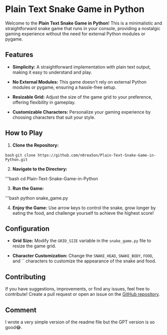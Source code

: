 # Plain Text Snake Game in Python

Welcome to the **Plain Text Snake Game in Python**! This is a minimalistic and straightforward snake game that runs in your console, providing a nostalgic gaming experience without the need for external Python modules or pygame.

## Features

- **Simplicity:** A straightforward implementation with plain text output, making it easy to understand and play.
  
- **No External Modules:** This game doesn't rely on external Python modules or pygame, ensuring a hassle-free setup.

- **Resizable Grid:** Adjust the size of the game grid to your preference, offering flexibility in gameplay.

- **Customizable Characters:** Personalize your gaming experience by choosing characters that suit your style.

## How to Play

1. **Clone the Repository:**

```bash```
`git clone https://github.com/n0rea5on/Plain-Text-Snake-Game-in-Python.git`


2. **Navigate to the Directory:**

'''bash
cd Plain-Text-Snake-Game-in-Python


3. **Run the Game:**

'''bash
python snake_game.py


4. **Enjoy the Game:** Use arrow keys to control the snake, grow longer by eating the food, and challenge yourself to achieve the highest score!

## Configuration

- **Grid Size:** Modify the `GRID_SIZE` variable in the `snake_game.py` file to resize the game grid.

- **Character Customization:** Change the `SNAKE_HEAD`, `SNAKE_BODY`, `FOOD`, and `` characters to customize the appearance of the snake and food.

## Contributing

If you have suggestions, improvements, or find any issues, feel free to contribute! Create a pull request or open an issue on the [GitHub repository](https://github.com/n0rea5on/Plain-Text-Snake-Game-in-Python).

## Comment

I wrote a very simple version of the readme file but the GPT version is so good😂.
